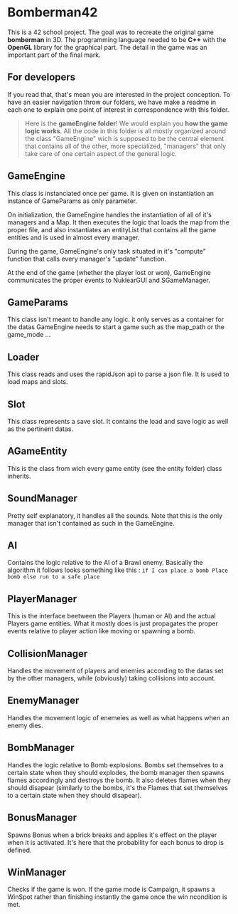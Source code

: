 # Bomberman42

This is a 42 school project. The goal was to recreate the original game **bomberman** in 3D. The programming language needed to be **C++** with the **OpenGL** library for the graphical part. The detail in the game was an important part of the final mark.

## For developers

If you read that, that's mean you are interested in the project conception. To have an easier navigation throw our folders, we have make a readme in each one to explain one point of interest in correspondence with this folder.

> Here is the **gameEngine folder**! We would explain you **how the game logic works**. All the code in this folder is all mostly organized around the class "GameEngine" wich is supposed to be the central element that contains all of the other, more specialized, "managers" that only take care of one certain aspect of the general logic.


## GameEngine

This class is instanciated once per game. It is given on instantiation an instance of GameParams as only parameter.

On initialization, the GameEngine handles the instantiation of all of it's managers and a Map. It then executes the logic that loads the map from the proper file, and also instantiates an entityList that contains all the game entities and is used in almost every manager.

During the game, GameEngine's only task situated in it's "compute" function that calls every manager's "update" function.

At the end of the game (whether the player lost or won), GameEngine communicates the proper events to NuklearGUI and SGameManager.

## GameParams

This class isn't meant to handle any logic. it only serves as a container for the datas GameEngine needs to start a game such as the map_path or the game_mode ...

## Loader

This class reads and uses the rapidJson api to parse a json file. It is used to load maps and slots.

## Slot

This class represents a save slot. It contains the load and save logic as well as the pertinent datas.

## AGameEntity 

This is the class from wich every game entity (see the entity folder) class inherits.

## SoundManager

Pretty self explanatory, it handles all the sounds. Note that this is the only manager that isn't contained as such in the GameEngine.

## AI

Contains the logic relative to the AI of a Brawl enemy. Basically the algorithm it follows looks something like this :
`if I can place a bomb
    Place bomb
else
    run to a safe place`

## PlayerManager

This is the interface beetween the Players (human or AI) and the actual Players game entities. What it mostly does is just propagates the proper events relative to player action like moving or spawning a bomb.

## CollisionManager

Handles the movement of players and enemies according to the datas set by the other managers, while (obviously) taking collisions into account.

## EnemyManager

Handles the movement logic of enemeies as well as what happens when an enemy dies.

## BombManager

Handles the logic relative to Bomb explosions.
Bombs set themselves to a certain state when they should explodes, the bomb manager then spawns flames accordingly and destroys the bomb.
It also deletes flames when they should disapear (similarly to the bombs, it's the Flames that set themselves to a certain state when they should disapear).

## BonusManager

Spawns Bonus when a brick breaks and applies it's effect on the player when it is activated. It's here that the probability for each bonus to drop is defined.

## WinManager

Checks if the game is won. If the game mode is Campaign, it spawns a WinSpot rather than finishing instantly the game once the win ncondition is met.